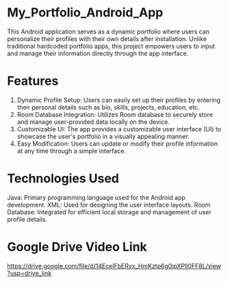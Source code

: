 # My_Portfolio_Android_App
This Android application serves as a dynamic portfolio where users can personalize their profiles with their own details after installation. Unlike traditional hardcoded portfolio apps, this project empowers users to input and manage their information directly through the app interface.

# Features
1. Dynamic Profile Setup: Users can easily set up their profiles by entering their personal details such as bio, skills, projects, education, etc.
2. Room Database Integration: Utilizes Room database to securely store and manage user-provided data locally on the device.
3. Customizable UI: The app provides a customizable user interface (UI) to showcase the user's portfolio in a visually appealing manner.
4. Easy Modification: Users can update or modify their profile information at any time through a simple interface.

# Technologies Used
Java: Primary programming language used for the Android app development.
XML: Used for designing the user interface layouts.
Room Database: Integrated for efficient local storage and management of user profile details.

# Google Drive Video Link
https://drive.google.com/file/d/14EcelFbERyx_HmKztp6g0ipXPll0FF8L/view?usp=drive_link  
